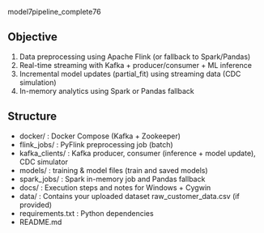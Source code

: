 model7pipeline_complete76

Objective
---------
1. Data preprocessing using Apache Flink (or fallback to Spark/Pandas)
2. Real-time streaming with Kafka + producer/consumer + ML inference
3. Incremental model updates (partial_fit) using streaming data (CDC simulation)
4. In-memory analytics using Spark or Pandas fallback

Structure
---------
- docker/                  : Docker Compose (Kafka + Zookeeper)
- flink_jobs/              : PyFlink preprocessing job (batch)
- kafka_clients/           : Kafka producer, consumer (inference + model update), CDC simulator
- models/                  : training & model files (train and saved models)
- spark_jobs/              : Spark in-memory job and Pandas fallback
- docs/                    : Execution steps and notes for Windows + Cygwin
- data/                    : Contains your uploaded dataset raw_customer_data.csv (if provided)
- requirements.txt         : Python dependencies
- README.md


